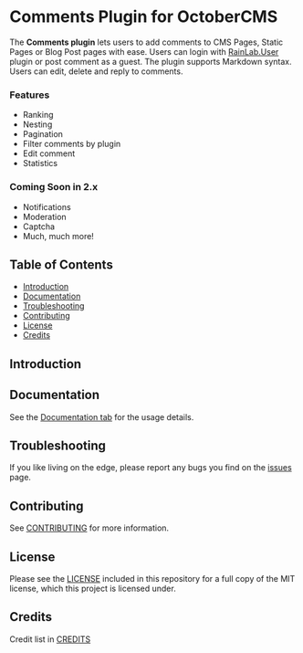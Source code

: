 # Comments Plugin for OctoberCMS

The **Comments plugin** lets users to add comments to CMS Pages, Static Pages or Blog Post pages with ease. Users can login with [RainLab.User](http://octobercms.com/plugin/rainlab-user) plugin or post comment as a guest. The plugin supports Markdown syntax. Users can edit, delete and reply to comments.

### Features

* Ranking
* Nesting
* Pagination
* Filter comments by plugin
* Edit comment
* Statistics

### Coming Soon in 2.x

* Notifications
* Moderation
* Captcha
* Much, much more!

## Table of Contents
- [Introduction](#markdown-header-introduction)
- [Documentation](#markdown-header-documentation)
- [Troubleshooting](#markdown-header-troubleshooting)
- [Contributing](#markdown-header-contributing)
- [License](#markdown-header-license)
- [Credits](#markdown-header-credits)

## Introduction

## Documentation

See the [Documentation tab](http://octobercms.com/plugin/xeor-comments#documentation) for the usage details.

## Troubleshooting

If you like living on the edge, please report any bugs you find on the
[issues](https://bitbucket.org/sozonovalexey/oc-comments-plugin/issues) page.

## Contributing

See [CONTRIBUTING](CONTRIBUTING.md) for more information.

## License

Please see the [LICENSE](LICENSE.md) included in this repository for a full copy of the MIT license,
which this project is licensed under.

## Credits

Credit list in [CREDITS](CREDITS)